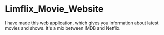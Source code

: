 # Limflix_Movie_Website
I have made this web application, which gives you information about latest movies and shows. It's a mix between IMDB and Netflix.
